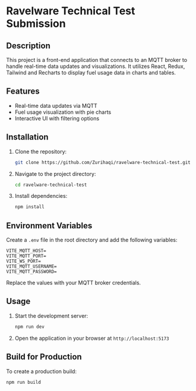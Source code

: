 # Ravelware Technical Test Submission

## Description
This project is a front-end application that connects to an MQTT broker to handle real-time data updates and visualizations. It utilizes React, Redux, Tailwind and Recharts to display fuel usage data in charts and tables.

## Features
- Real-time data updates via MQTT
- Fuel usage visualization with pie charts
- Interactive UI with filtering options

## Installation

1. Clone the repository:
   ```sh
   git clone https://github.com/Zurihaqi/ravelware-technical-test.git
   ```
2. Navigate to the project directory:
   ```sh
   cd ravelware-technical-test
   ```
3. Install dependencies:
   ```sh
   npm install
   ```

## Environment Variables
Create a `.env` file in the root directory and add the following variables:

```
VITE_MQTT_HOST=
VITE_MQTT_PORT=
VITE_WS_PORT=
VITE_MQTT_USERNAME=
VITE_MQTT_PASSWORD=
```

Replace the values with your MQTT broker credentials.

## Usage

1. Start the development server:
   ```sh
   npm run dev
   ```
2. Open the application in your browser at `http://localhost:5173`

## Build for Production
To create a production build:
```sh
npm run build
```

